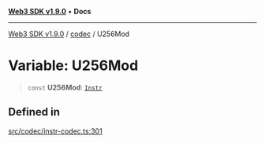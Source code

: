 [**Web3 SDK v1.9.0**](../../../README.md) • **Docs**

***

[Web3 SDK v1.9.0](../../../globals.md) / [codec](../README.md) / U256Mod

# Variable: U256Mod

> `const` **U256Mod**: [`Instr`](../type-aliases/Instr.md)

## Defined in

[src/codec/instr-codec.ts:301](https://github.com/Mystic-Nayy/alephium-web3/blob/ee41f5e0e7d7fb0b155fe62f05b2ac03772895ca/packages/web3/src/codec/instr-codec.ts#L301)

